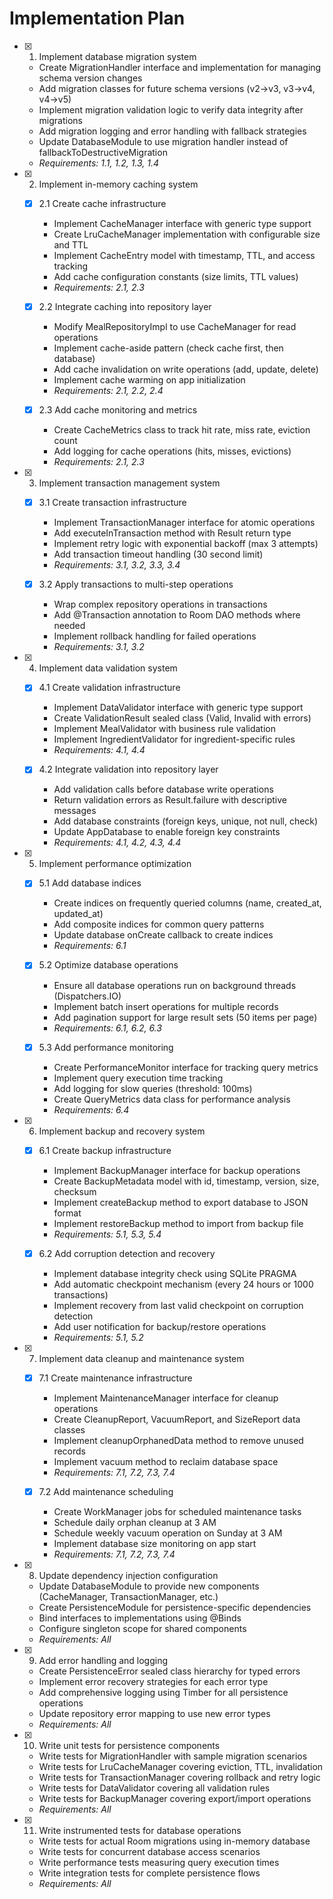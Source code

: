 # Implementation Plan

- [x] 1. Implement database migration system
  - Create MigrationHandler interface and implementation for managing schema version changes
  - Add migration classes for future schema versions (v2→v3, v3→v4, v4→v5)
  - Implement migration validation logic to verify data integrity after migrations
  - Add migration logging and error handling with fallback strategies
  - Update DatabaseModule to use migration handler instead of fallbackToDestructiveMigration
  - _Requirements: 1.1, 1.2, 1.3, 1.4_

- [x] 2. Implement in-memory caching system
  - [x] 2.1 Create cache infrastructure
    - Implement CacheManager interface with generic type support
    - Create LruCacheManager implementation with configurable size and TTL
    - Implement CacheEntry model with timestamp, TTL, and access tracking
    - Add cache configuration constants (size limits, TTL values)
    - _Requirements: 2.1, 2.3_

  - [x] 2.2 Integrate caching into repository layer
    - Modify MealRepositoryImpl to use CacheManager for read operations
    - Implement cache-aside pattern (check cache first, then database)
    - Add cache invalidation on write operations (add, update, delete)
    - Implement cache warming on app initialization
    - _Requirements: 2.1, 2.2, 2.4_

  - [x] 2.3 Add cache monitoring and metrics
    - Create CacheMetrics class to track hit rate, miss rate, eviction count
    - Add logging for cache operations (hits, misses, evictions)
    - _Requirements: 2.1, 2.3_

- [x] 3. Implement transaction management system
  - [x] 3.1 Create transaction infrastructure
    - Implement TransactionManager interface for atomic operations
    - Add executeInTransaction method with Result return type
    - Implement retry logic with exponential backoff (max 3 attempts)
    - Add transaction timeout handling (30 second limit)
    - _Requirements: 3.1, 3.2, 3.3, 3.4_

  - [x] 3.2 Apply transactions to multi-step operations
    - Wrap complex repository operations in transactions
    - Add @Transaction annotation to Room DAO methods where needed
    - Implement rollback handling for failed operations
    - _Requirements: 3.1, 3.2_

- [x] 4. Implement data validation system
  - [x] 4.1 Create validation infrastructure
    - Implement DataValidator interface with generic type support
    - Create ValidationResult sealed class (Valid, Invalid with errors)
    - Implement MealValidator with business rule validation
    - Implement IngredientValidator for ingredient-specific rules
    - _Requirements: 4.1, 4.4_

  - [x] 4.2 Integrate validation into repository layer
    - Add validation calls before database write operations
    - Return validation errors as Result.failure with descriptive messages
    - Add database constraints (foreign keys, unique, not null, check)
    - Update AppDatabase to enable foreign key constraints
    - _Requirements: 4.1, 4.2, 4.3, 4.4_

- [x] 5. Implement performance optimization
  - [x] 5.1 Add database indices
    - Create indices on frequently queried columns (name, created_at, updated_at)
    - Add composite indices for common query patterns
    - Update database onCreate callback to create indices
    - _Requirements: 6.1_

  - [x] 5.2 Optimize database operations
    - Ensure all database operations run on background threads (Dispatchers.IO)
    - Implement batch insert operations for multiple records
    - Add pagination support for large result sets (50 items per page)
    - _Requirements: 6.1, 6.2, 6.3_

  - [x] 5.3 Add performance monitoring
    - Create PerformanceMonitor interface for tracking query metrics
    - Implement query execution time tracking
    - Add logging for slow queries (threshold: 100ms)
    - Create QueryMetrics data class for performance analysis
    - _Requirements: 6.4_

- [x] 6. Implement backup and recovery system
  - [x] 6.1 Create backup infrastructure
    - Implement BackupManager interface for backup operations
    - Create BackupMetadata model with id, timestamp, version, size, checksum
    - Implement createBackup method to export database to JSON format
    - Implement restoreBackup method to import from backup file
    - _Requirements: 5.1, 5.3, 5.4_

  - [x] 6.2 Add corruption detection and recovery
    - Implement database integrity check using SQLite PRAGMA
    - Add automatic checkpoint mechanism (every 24 hours or 1000 transactions)
    - Implement recovery from last valid checkpoint on corruption detection
    - Add user notification for backup/restore operations
    - _Requirements: 5.1, 5.2_

- [x] 7. Implement data cleanup and maintenance system
  - [x] 7.1 Create maintenance infrastructure
    - Implement MaintenanceManager interface for cleanup operations
    - Create CleanupReport, VacuumReport, and SizeReport data classes
    - Implement cleanupOrphanedData method to remove unused records
    - Implement vacuum method to reclaim database space
    - _Requirements: 7.1, 7.2, 7.3, 7.4_

  - [x] 7.2 Add maintenance scheduling
    - Create WorkManager jobs for scheduled maintenance tasks
    - Schedule daily orphan cleanup at 3 AM
    - Schedule weekly vacuum operation on Sunday at 3 AM
    - Implement database size monitoring on app start
    - _Requirements: 7.1, 7.2, 7.3, 7.4_

- [x] 8. Update dependency injection configuration
  - Update DatabaseModule to provide new components (CacheManager, TransactionManager, etc.)
  - Create PersistenceModule for persistence-specific dependencies
  - Bind interfaces to implementations using @Binds
  - Configure singleton scope for shared components
  - _Requirements: All_

- [x] 9. Add error handling and logging
  - Create PersistenceError sealed class hierarchy for typed errors
  - Implement error recovery strategies for each error type
  - Add comprehensive logging using Timber for all persistence operations
  - Update repository error mapping to use new error types
  - _Requirements: All_

- [x] 10. Write unit tests for persistence components
  - Write tests for MigrationHandler with sample migration scenarios
  - Write tests for LruCacheManager covering eviction, TTL, invalidation
  - Write tests for TransactionManager covering rollback and retry logic
  - Write tests for DataValidator covering all validation rules
  - Write tests for BackupManager covering export/import operations
  - _Requirements: All_

- [x] 11. Write instrumented tests for database operations
  - Write tests for actual Room migrations using in-memory database
  - Write tests for concurrent database access scenarios
  - Write performance tests measuring query execution times
  - Write integration tests for complete persistence flows
  - _Requirements: All_
